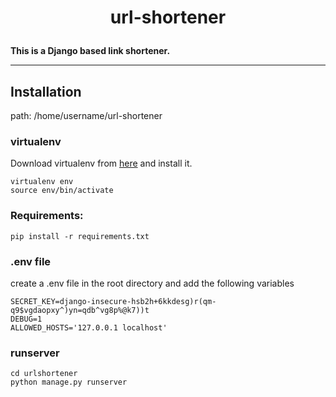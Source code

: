 # <p align="center"> __url-shortener__
__This is a Django based link shortener.__ 

-------

## Installation

path: /home/username/url-shortener

### virtualenv
Download virtualenv from [here](https://pypi.org/project/virtualenv/) and install it.
```
virtualenv env
source env/bin/activate
```

### Requirements: 
```
pip install -r requirements.txt
```

### .env file

create a .env file in the root directory and add the following variables

```
SECRET_KEY=django-insecure-hsb2h+6kkdesg)r(qm-q9$vgdaopxy^)yn=qdb^vg8p%@k7))t
DEBUG=1
ALLOWED_HOSTS='127.0.0.1 localhost'
```

### runserver
```
cd urlshortener
python manage.py runserver
```

